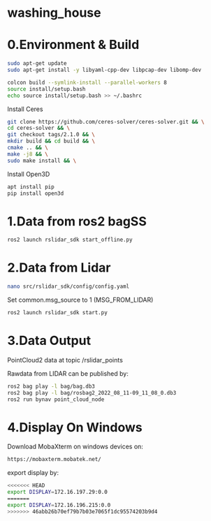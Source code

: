 # washing_house

# 0.Environment & Build

```sh
sudo apt-get update
sudo apt-get install -y libyaml-cpp-dev libpcap-dev libomp-dev
```

```sh
colcon build --symlink-install --parallel-workers 8
source install/setup.bash
echo source install/setup.bash >> ~/.bashrc
```
Install Ceres
```sh
git clone https://github.com/ceres-solver/ceres-solver.git && \
cd ceres-solver && \
git checkout tags/2.1.0 && \
mkdir build && cd build && \
cmake .. && \
make -j8 && \
sudo make install && \
```

Install Open3D
```sh
apt install pip
pip install open3d
```

# 1.Data from ros2 bagSS

```sh
ros2 launch rslidar_sdk start_offline.py
```

# 2.Data from Lidar

```sh
nano src/rslidar_sdk/config/config.yaml
```

Set common.msg_source to 1 (MSG_FROM_LIDAR)

```sh
ros2 launch rslidar_sdk start.py
```

# 3.Data Output

PointCloud2 data at topic /rslidar_points

Rawdata from LIDAR can be published by:

```sh
ros2 bag play -l bag/bag.db3
ros2 bag play -l bag/rosbag2_2022_08_11-09_11_08_0.db3
ros2 run bynav point_cloud_node
```

# 4.Display On Windows

Download MobaXterm on windows devices on:

```sh
https://mobaxterm.mobatek.net/
```

export display by:

```sh
<<<<<<< HEAD
export DISPLAY=172.16.197.29:0.0        
=======
export DISPLAY=172.16.196.215:0.0     
>>>>>>> 46abb26b70ef79b7b03e7065f1dc95574203b9d4
```